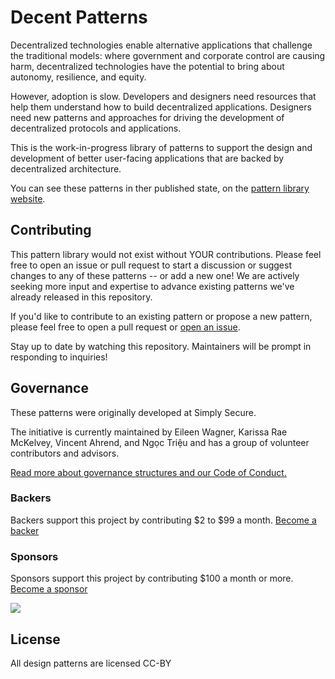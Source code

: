 # Decent Patterns

Decentralized technologies enable alternative applications that challenge the traditional models: where government and corporate control are causing harm, decentralized technologies have the potential to bring about autonomy, resilience, and equity.

However, adoption is slow. Developers and designers need resources that help them understand how to build decentralized applications. Designers need new patterns and approaches for driving the development of decentralized protocols and applications.

This is the work-in-progress library of patterns to support the design and development of better user-facing applications that are backed by decentralized architecture.

You can see these patterns in ther published state, on the [pattern library website](https://decentpatterns.org/library).

## Contributing

This pattern library would not exist without YOUR contributions. Please feel free to open an issue or pull request to start a discussion or suggest changes to any of these patterns -- or add a new one! We are actively seeking more input and expertise to advance existing patterns we've already released in this repository.

If you'd like to contribute to an existing pattern or propose a new pattern, please feel free to open a pull request or [open an issue](https://github.com/decentpatterns/library/issues/new/choose).

Stay up to date by watching this repository. Maintainers will be prompt in responding to inquiries!

## Governance

These patterns were originally developed at Simply Secure.

The initiative is currently maintained by Eileen Wagner, Karissa Rae McKelvey, Vincent Ahrend, and Ngọc Triệu and has a group of volunteer contributors and advisors.

[Read more about governance structures and our Code of Conduct.](https://decentpatterns.org/governance/)

### Backers

Backers support this project by contributing $2 to $99 a month. [Become a backer](https://opencollective.com/dots#backer)

### Sponsors

Sponsors support this project by contributing \$100 a month or more. [Become a sponsor](https://opencollective.com/dots#sponsor)

<a href="https://opencollective.com/dots/sponsor/0/website" target="_blank"><img src="https://opencollective.com/dots/sponsor/0/avatar.svg"></a>

## License

All design patterns are licensed CC-BY
